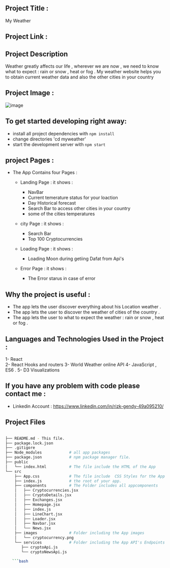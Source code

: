 ## Project Title :

My Weather

## Project Link :







## Project Description

Weather greatly affects our life , wherever we are now , we need to know what to expect : rain or snow , heat or fog  .
 My weather website helps you to obtain current weather data and also the other cities in your country 




## Project Image :


![image](https://user-images.githubusercontent.com/80922036/172007787-e7eeacec-9a19-4443-9350-94a990d658ee.png)




## To get started developing right away:

* install all project dependencies with `npm install`
* change directories  'cd myweather'
* start the development server with `npm start`






##  project Pages   :

- The App Contains four Pages : 

  - Landing Page : 
      it shows :
      - NavBar 
      - Current temerature status for your loaction
      - Day Historical forecast
      - Search Bar to access other cities in your country 
      - some of the cities temperatures
      
  - city Page : 
      it shows :
      - Search Bar
      - Top 100 Cryptocurrencies

  - Loading Page : 
      it shows :
      - Loading Moon during getiing Dafat from Api's
      
  - Error Page : 
      it shows :
      - The Error starus in case of error 
     
      

    

## Why the project is useful :

- The app lets the  user discover everything about his Location weather .
- The app lets the user to discover the weather of cities of the country .
- The app lets the user to what to expect the weather : rain or snow , heat or fog .

  




## Languages and Technologies  Used in the Project :

1- React   
2- React Hooks and routers 
3- World Weather online API
4- JavaScript , ES6 .
5- D3 Visualizations  







## If you have any problem with code please contact me :

- Linkedin Account : https://www.linkedin.com/in/rizk-gendy-49a095210/








## Project Files

```bash

├── README.md - This file.
├── package.lock.json        
├── .gitigore 
├── Node_modules            # all app packages
├── package.json            # npm package manager file.
├── public           
│   └── index.html          # The file include the HTML of the App
└── src
    ├── App.css             # The file include  CSS Styles for the App
    ├── index.js            # the root of your app. 
    ├── components          # The Folder includes all appcomponents
    │   ├── Cryptocurrencies.jsx
    │   ├── CryptoDetails.jsx
    │   ├── Exchanges.jsx
    │   ├── Homepage.jsx
    │   ├── index.js
    │   ├── LineChart.jsx
    │   ├── Loader.jsx
    │   ├── Navbar.jsx
    │   └── News.jsx
    ├── images              # Folder including the App images     
    │   └── cryptocurrency.png       
    └── services            # Folder including the App API's Endpoints
       ├── cryptoApi.js   
       └── cryptoNewsApi.js      
    
   ```bash
    
    
